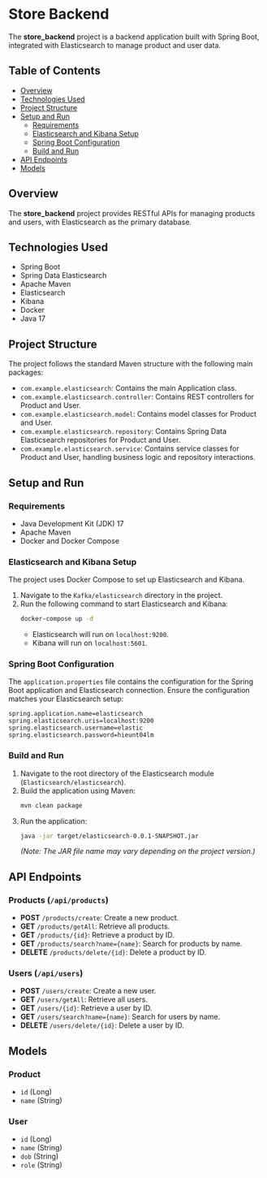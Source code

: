 # Store Backend

The **store_backend** project is a backend application built with Spring Boot, integrated with Elasticsearch to manage product and user data.

## Table of Contents

- [Overview](#overview)
- [Technologies Used](#technologies-used)
- [Project Structure](#project-structure)
- [Setup and Run](#setup-and-run)
  - [Requirements](#requirements)
  - [Elasticsearch and Kibana Setup](#elasticsearch-and-kibana-setup)
  - [Spring Boot Configuration](#spring-boot-configuration)
  - [Build and Run](#build-and-run)
- [API Endpoints](#api-endpoints)
- [Models](#models)

## Overview

The **store_backend** project provides RESTful APIs for managing products and users, with Elasticsearch as the primary database.

## Technologies Used

- Spring Boot
- Spring Data Elasticsearch
- Apache Maven
- Elasticsearch
- Kibana
- Docker
- Java 17

## Project Structure

The project follows the standard Maven structure with the following main packages:

- `com.example.elasticsearch`: Contains the main Application class.
- `com.example.elasticsearch.controller`: Contains REST controllers for Product and User.
- `com.example.elasticsearch.model`: Contains model classes for Product and User.
- `com.example.elasticsearch.repository`: Contains Spring Data Elasticsearch repositories for Product and User.
- `com.example.elasticsearch.service`: Contains service classes for Product and User, handling business logic and repository interactions.

## Setup and Run

### Requirements

- Java Development Kit (JDK) 17
- Apache Maven
- Docker and Docker Compose

### Elasticsearch and Kibana Setup

The project uses Docker Compose to set up Elasticsearch and Kibana.

1. Navigate to the `Kafka/elasticsearch` directory in the project.
2. Run the following command to start Elasticsearch and Kibana:
   ```bash
   docker-compose up -d
   ```
   - Elasticsearch will run on `localhost:9200`.
   - Kibana will run on `localhost:5601`.

### Spring Boot Configuration

The `application.properties` file contains the configuration for the Spring Boot application and Elasticsearch connection. Ensure the configuration matches your Elasticsearch setup:

```properties
spring.application.name=elasticsearch
spring.elasticsearch.uris=localhost:9200
spring.elasticsearch.username=elastic
spring.elasticsearch.password=hieunt04lm
```

### Build and Run

1. Navigate to the root directory of the Elasticsearch module (`Elasticsearch/elasticsearch`).
2. Build the application using Maven:
   ```bash
   mvn clean package
   ```
3. Run the application:
   ```bash
   java -jar target/elasticsearch-0.0.1-SNAPSHOT.jar
   ```
   _(Note: The JAR file name may vary depending on the project version.)_

## API Endpoints

### Products (`/api/products`)

- **POST** `/products/create`: Create a new product.
- **GET** `/products/getAll`: Retrieve all products.
- **GET** `/products/{id}`: Retrieve a product by ID.
- **GET** `/products/search?name={name}`: Search for products by name.
- **DELETE** `/products/delete/{id}`: Delete a product by ID.

### Users (`/api/users`)

- **POST** `/users/create`: Create a new user.
- **GET** `/users/getAll`: Retrieve all users.
- **GET** `/users/{id}`: Retrieve a user by ID.
- **GET** `/users/search?name={name}`: Search for users by name.
- **DELETE** `/users/delete/{id}`: Delete a user by ID.

## Models

### Product

- `id` (Long)
- `name` (String)

### User

- `id` (Long)
- `name` (String)
- `dob` (String)
- `role` (String)
